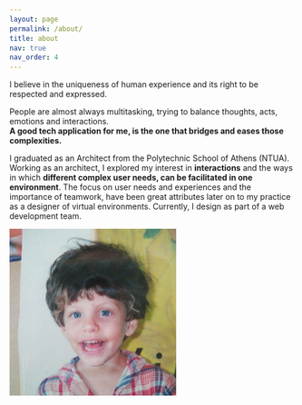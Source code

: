 ```yaml
---
layout: page
permalink: /about/
title: about
nav: true
nav_order: 4
---
```


<div class="text-width text-center">
  <p>I believe in the uniqueness of human experience and its right to be respected and expressed.</p>
  <p class="mb-5">People are almost always multitasking, trying to balance thoughts, acts, emotions and interactions. <br><b>A good tech application for me, is the one that bridges and eases those complexities.</b></p>
  
  <p>I graduated as an Architect from the Polytechnic School of Athens (NTUA). Working as an architect, I explored my interest in <b>interactions</b> and the ways in which <b>different complex user needs, can be facilitated in one environment</b>. The focus on user needs and experiences and the importance of teamwork, have been great attributes later on to my practice as a designer of virtual environments. Currently, I design as part of a web development team.</p>
</div>

<div class="text-center">
  <img class="me-img" src="/assets/img/me.jpg" alt="A happy kid with short hair">
  <div>
    <a  class="mx-3" href="mailto:{{ site.email | encode_email }}" title="email"><i class="fas fa-envelope fa-2x"></i></a>
    <a  class="mx-3" href="https://www.linkedin.com/in/{{ site.linkedin_username }}" title="LinkedIn"><i class="fab fa-linkedin-in fa-2x"></i></a>
  </div>
</div>
